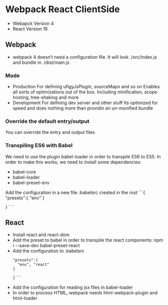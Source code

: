 # Webpack React ClientSide

- Webapck Version 4
- React Version 16

## Webpack

- webpack 4 doesn’t need a configuration file. It will look ./src/index.js and bundle in ./dist/main.js

### Mode
  - Production
    For defining ufigyJsPlugin, sourceMapn and so on
    Enables all sorts of optimizations out of the box. Including minification, scope hosting, tree-shaking and more
  - Development
    For defining dev server and other stuff
    Its optimized for speed and does nothing more than providin an un-monified bundle

### Override the default entry/output

  You can override the entry and output files

### Transpiling ES6 with Babel

  We need to use the plugin babel-loader in order to transpile ES6 to ES5. In order to make this works, we need to install some dependencies:
  - babel-core
  - babel-loader
  - babel-preset-env

  Add the configuration in a new file .babelsrc created in the root
    ```{
      "presets":{
        "env"
      }

    }```

## React

  - Install react and react-dom
  - Add the preset to babel in order to transpile the react components: npm i --save-dev babel-preset-react
  - Add the configuration to .babelsrc
      ```{
      "presets":{
        "env", "react"
      }

    }```
  - Add the configuration for reading jsx files in babel-loader
  - In order to process HTML, webpack needs html-webpack-plugin and html-loader